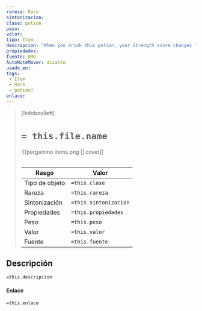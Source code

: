 ```yaml
---
rareza: Raro
sintonizacion: 
clase: potion
peso: 
valor: 
tipo: Item
descripcion: "When you drink this potion, your Strength score changes to 23 for 1 hour. The potion has no effect on you if your Strength is equal to or greater than that score.This potion&#x27;s transparent liquid has floating in it a sliver of fingernail from a frost giant."
propiedades: 
fuente: DMG
AutoNoteMover: disable
usado_en:  
tags: 
 - Item
 - Raro
 - potion]
enlace: 
---
```


> [!infobox|left]
>  # `= this.file.name`
> ![[pergamino items.png || cover]]
> ######   
> |Rasgo | Valor |
> | --- | --- |
> | Tipo de objeto| `=this.clase`|
>  | Rareza| `=this.rareza`|
> | Sintonización | `=this.sintonizacion` |
> | Propiedades | `=this.propiedades` |
>  | Peso | `=this.peso` |
> | Valor | `=this.valor` |
> | Fuente | `=this.fuente` |


## Descripción
`=this.descripcion`

#### Enlace
`=this.enlace`